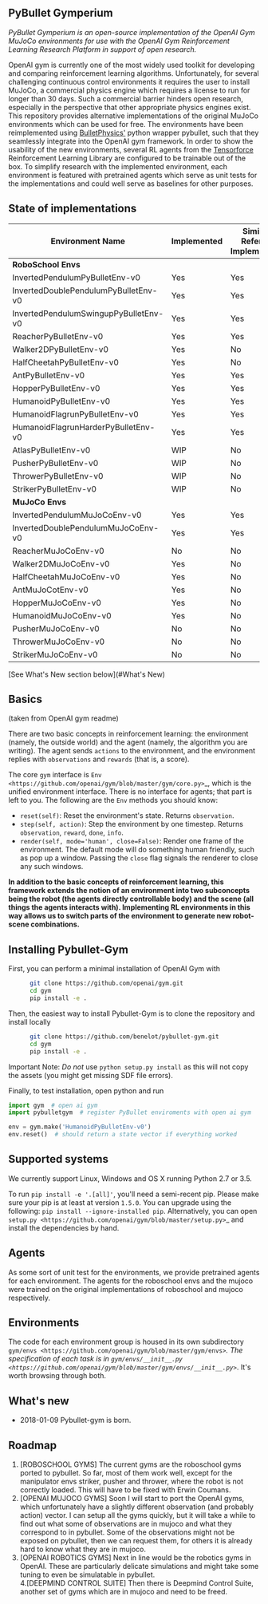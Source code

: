 PyBullet Gymperium
-----------

*PyBullet Gymperium is an open-source implementation of the OpenAI Gym MuJoCo environments for use with the OpenAI Gym Reinforcement Learning Research Platform in support of open research.*

OpenAI gym is currently one of the most widely used toolkit for developing and comparing reinforcement learning algorithms. Unfortunately, for several challenging continuous control environments it requires the user to install MuJoCo, a commercial physics engine which requires a license to run for longer than 30 days. Such a commercial barrier hinders open research, especially in the perspective that other appropriate physics engines exist. This repository provides alternative implementations of the original MuJoCo environments which can be used for free. The environments have been reimplemented using [BulletPhysics'](https://github.com/bulletphysics/bullet3) python wrapper pybullet, such that they seamlessly integrate into the OpenAI gym framework. In order to show the usability of the new environments, several RL agents from the [Tensorforce](https://github.com/reinforceio/tensorforce) Reinforcement Learning Library are configured to be trainable out of the box. To simplify research with the implemented environment, each environment is featured with pretrained agents which serve as unit tests for the implementations and could well serve as baselines for other purposes. <!--To further simplify the training of agents, a Trainer class was implemented which helps to capture commandline arguments in a unified fashion. The Trainer provides a set of standard arguments, but additional arguments can be defined by the agent and the environment to enable the researcher to provide special parameters to either one.-->

## State of implementations

Environment Name | Implemented | Similar to Reference Implementation | Pretrained agent available
---------|---------|---------|---------
| **RoboSchool Envs** |
InvertedPendulumPyBulletEnv-v0          | Yes | Yes | No
InvertedDoublePendulumPyBulletEnv-v0    | Yes | Yes | No
InvertedPendulumSwingupPyBulletEnv-v0   | Yes | Yes | No
ReacherPyBulletEnv-v0                   | Yes | Yes | No
Walker2DPyBulletEnv-v0                  | Yes | No | No
HalfCheetahPyBulletEnv-v0               | Yes | No | No
AntPyBulletEnv-v0                       | Yes | Yes | No
HopperPyBulletEnv-v0                    | Yes | Yes | No
HumanoidPyBulletEnv-v0                  | Yes | Yes | No
HumanoidFlagrunPyBulletEnv-v0           | Yes | Yes | No
HumanoidFlagrunHarderPyBulletEnv-v0     | Yes | Yes | No
AtlasPyBulletEnv-v0                     | WIP | No | No
PusherPyBulletEnv-v0                    | WIP | No | No
ThrowerPyBulletEnv-v0                   | WIP | No | No
StrikerPyBulletEnv-v0                   | WIP | No | No
| **MuJoCo Envs** |
InvertedPendulumMuJoCoEnv-v0            | Yes | Yes | Yes
InvertedDoublePendulumMuJoCoEnv-v0      | Yes | Yes | Yes
ReacherMuJoCoEnv-v0                     | No | No | No
Walker2DMuJoCoEnv-v0                    | Yes | No | No
HalfCheetahMuJoCoEnv-v0                 | Yes | No | No
AntMuJoCotEnv-v0                        | Yes | No | No
HopperMuJoCoEnv-v0                      | Yes | No | No
HumanoidMuJoCoEnv-v0                    | Yes | No | No
PusherMuJoCoEnv-v0                      | No | No | No
ThrowerMuJoCoEnv-v0                     | No | No | No
StrikerMuJoCoEnv-v0                     | No | No | No


[See What's New section below](#What's New)

## Basics
(taken from OpenAI gym readme)

There are two basic concepts in reinforcement learning: the
environment (namely, the outside world) and the agent (namely, the
algorithm you are writing). The agent sends `actions` to the
environment, and the environment replies with `observations` and
`rewards` (that is, a score).

The core `gym` interface is `Env <https://github.com/openai/gym/blob/master/gym/core.py>`_, which is
the unified environment interface. There is no interface for agents;
that part is left to you. The following are the ``Env`` methods you
should know:

- `reset(self)`: Reset the environment's state. Returns `observation`.
- `step(self, action)`: Step the environment by one timestep. Returns `observation`, `reward`, `done`, `info`.
- `render(self, mode='human', close=False)`: Render one frame of the environment. The default mode will do something human friendly, such as pop up a window. Passing the `close` flag signals the renderer to close any such windows.

**In addition to the basic concepts of reinforcement learning, this framework extends the notion of an environment into two subconcepts being the robot (the agents directly controllable body) and the scene (all things the agents interacts with). Implementing RL environments in this way allows us to switch parts of the environment to generate new robot-scene combinations.**


## Installing Pybullet-Gym

First, you can perform a minimal installation of OpenAI Gym with
```bash
	  git clone https://github.com/openai/gym.git
	  cd gym
	  pip install -e .
```

Then, the easiest way to install Pybullet-Gym is to clone the repository and install locally
```bash
	  git clone https://github.com/benelot/pybullet-gym.git
	  cd gym
	  pip install -e .
```

Important Note: *Do not* use `python setup.py install` as this will not copy the assets (you might get missing SDF file errors).

Finally, to test installation, open python and run
```python
import gym  # open ai gym
import pybulletgym  # register PyBullet enviroments with open ai gym

env = gym.make('HumanoidPyBulletEnv-v0')
env.reset()  # should return a state vector if everything worked
```


## Supported systems

We currently support Linux, Windows and OS X running Python 2.7 or 3.5.


To run ``pip install -e '.[all]'``, you'll need a semi-recent pip.
Please make sure your pip is at least at version ``1.5.0``. You can
upgrade using the following: ``pip install --ignore-installed
pip``. Alternatively, you can open `setup.py
<https://github.com/openai/gym/blob/master/setup.py>`_ and
install the dependencies by hand.

## Agents

As some sort of unit test for the environments, we provide pretrained agents for each environment. The agents for the roboschool envs and the mujoco were trained on the original implementations of roboschool and mujoco respectively.



## Environments

The code for each environment group is housed in its own subdirectory
`gym/envs
<https://github.com/openai/gym/blob/master/gym/envs>`_. The
specification of each task is in `gym/envs/__init__.py
<https://github.com/openai/gym/blob/master/gym/envs/__init__.py>`_. It's
worth browsing through both.

<!--
## Examples

See the 'examples' directory.

- Run [File here](link here) to run an actual learning agent on the something environment.

##Add all examples

-->

## What's new

* 2018-01-09 Pybullet-gym is born.

## Roadmap
<ol>
	<li> [ROBOSCHOOL GYMS] The current gyms are the roboschool gyms ported to
pybullet. So far, most of them work well, except for the manipulator envs
striker, pusher and thrower, where the robot is not correctly loaded. This
		will have to be fixed with Erwin Coumans.</li>
<li> [OPENAI MUJOCO GYMS] Soon I will start to port the OpenAI gyms, which
unfortunately have a slightly different observation (and probably action)
vector. I can setup all the gyms quickly, but it will take a while to find
out what some of observations are in mujoco and what they correspond to in
pybullet. Some of the observations might not be exposed on pybullet, then
we can request them, for others it is already hard to know what they are in
mujoco.</li>
<li>[OPENAI ROBOTICS GYMS] Next in line would be the robotics gyms in OpenAI.
These are particularly delicate simulations and might take some tuning to
even be simulatable in pybullet.</li>
4.[DEEPMIND CONTROL SUITE] Then there is Deepmind Control Suite, another set
of gyms which are in mujoco and need to be freed. </li>
</ol>

